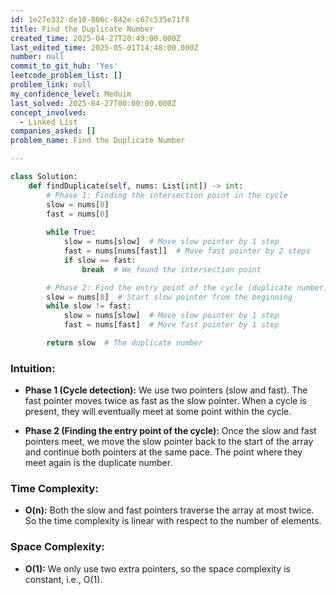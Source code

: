 ```yaml
---
id: 1e27e332-de10-806c-842e-c67c535e71f8
title: Find the Duplicate Number
created_time: 2025-04-27T20:49:00.000Z
last_edited_time: 2025-05-01T14:48:00.000Z
number: null
commit_to_git_hub: 'Yes'
leetcode_problem_list: []
problem_link: null
my_confidence_level: Meduim
last_solved: 2025-04-27T00:00:00.000Z
concept_involved:
  - Linked List
companies_asked: []
problem_name: Find the Duplicate Number

---
```


```python
class Solution:
    def findDuplicate(self, nums: List[int]) -> int:
        # Phase 1: Finding the intersection point in the cycle
        slow = nums[0]
        fast = nums[0]
        
        while True:
            slow = nums[slow]  # Move slow pointer by 1 step
            fast = nums[nums[fast]]  # Move fast pointer by 2 steps
            if slow == fast:
                break  # We found the intersection point

        # Phase 2: Find the entry point of the cycle (duplicate number)
        slow = nums[0]  # Start slow pointer from the beginning
        while slow != fast:
            slow = nums[slow]  # Move slow pointer by 1 step
            fast = nums[fast]  # Move fast pointer by 1 step

        return slow  # The duplicate number

```

### Intuition:

*   **Phase 1 (Cycle detection):** We use two pointers (slow and fast). The fast pointer moves twice as fast as the slow pointer. When a cycle is present, they will eventually meet at some point within the cycle.

*   **Phase 2 (Finding the entry point of the cycle):** Once the slow and fast pointers meet, we move the slow pointer back to the start of the array and continue both pointers at the same pace. The point where they meet again is the duplicate number.

### Time Complexity:

*   **O(n):** Both the slow and fast pointers traverse the array at most twice. So the time complexity is linear with respect to the number of elements.

### Space Complexity:

*   **O(1):** We only use two extra pointers, so the space complexity is constant, i.e., O(1).
